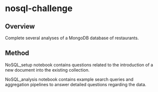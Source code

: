 # nosql-challenge

## Overview
Complete several analyses of a MongoDB database of restaurants.

## Method
NoSQL_setup notebook contains questions related to the introduction of a new document into the existing collection.

NoSQL_analysis notebook contains example search queries and aggregation pipelines to answer detailed questions regarding the data.
